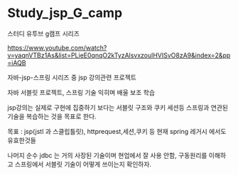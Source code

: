 # Study_jsp_G_camp
스터디 유투브 g캠프 시리즈 

https://www.youtube.com/watch?v=yaqnVTBz1As&list=PLieE0qnqO2kTyzAlsvxzoulHVISvO8zA9&index=2&pp=iAQB

자바-jsp-스프링 시리즈 중 jsp 강의관련 프로젝트

자바 서블릿 프로젝트, 스프링 기술 익히며 배울 보조 학습

jsp강의는 실제로 구현에 집중하기 보다는 서블릿 구조와 쿠키 세션등 스프링과 연관된 기술을 복습하는 것을 목표로 한다. 

목표 : jsp(jstl 과 스클립틀릿), httprequest,세션,쿠키 등 현재 spring 레거시 에서도 유효한것들

나머지 순수 jdbc 는 거의 사장된 기술이며 현업에서 잘 사용 안함, 구동원리를 이해하고 스프링에서 서블릿 기술이 어떻게 쓰이는지 확인하자.
